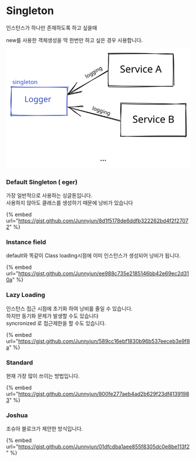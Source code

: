 # Singleton

인스턴스가 하나만 존재하도록 하고 싶을때

new를 사용한 객체생성을 딱 한번만 하고 싶은 경우 사용합니다.

<img src="../../.gitbook/assets/file.drawing (1) (11).svg" alt="" class="gitbook-drawing">

### Default Singleton ( eger)

가장 일반적으로 사용하는 싱글톤입니다.\
사용하지 않아도 클래스를 생성하기 때문에 낭비가 있습니다

{% embed url="https://gist.github.com/Junnyjun/8d1f5178de6ddfb322262bd4f2f27072" %}

### Instance field

default와 똑같이 Class loading시점에 이미 인스턴스가 생성되어 낭비가 됩니다.

{% embed url="https://gist.github.com/Junnyjun/ee988c735e2185146bb42e69ec2d310a" %}

### Lazy Loading

인스턴스 접근 시점에 초기화 하여 낭비를 줄일 수 있습니다.\
하지만 동기화 문제가 발생할 수도 있습니다\
syncronized 로 접근제한을 할 수도 있습니다.

{% embed url="https://gist.github.com/Junnyjun/589cc16ebf1830b96b537eeceb3e9f8a" %}

### Standard

현재 가장 많이 쓰이는 방법입니다.

{% embed url="https://gist.github.com/Junnyjun/800fe277aeb4ad2b629f23df41391983" %}

### Joshua

조슈아 블로크가 제안한 방식입니다.

{% embed url="https://gist.github.com/Junnyjun/01dfcdba1aee855f8305dc0e8be113f2" %}
